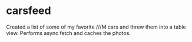 # carsfeed
Created a list of some of my favorite ///M cars and threw them into a table view. Performs async fetch and caches the photos.
